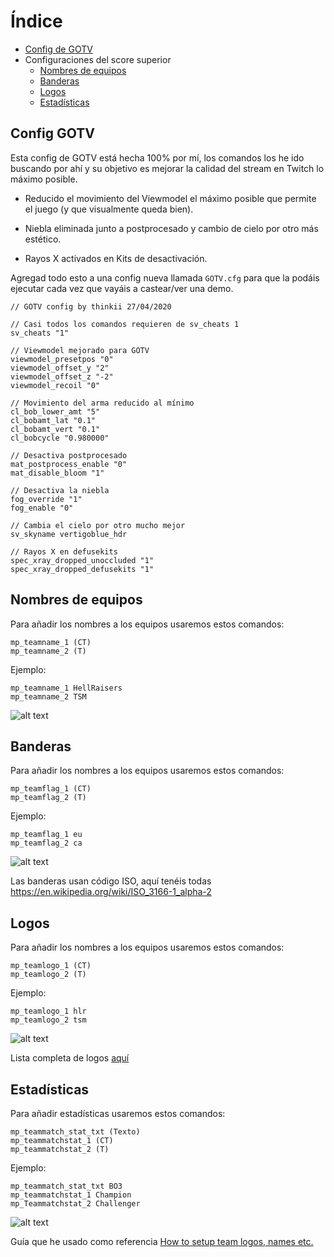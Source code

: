 # Índice

- [Config de GOTV](#Config-GOTV)
- Configuraciones del score superior
   - [Nombres de equipos](#-Nombres-de-equipos)
   - [Banderas](#Banderas)
   - [Logos](#Logos)
   - [Estadísticas](#Estadísticas)
   
## Config GOTV

Esta config de GOTV está hecha 100% por mí, los comandos los he ido buscando por ahí y su objetivo es mejorar la calidad del stream en Twitch lo máximo posible.

- Reducido el movimiento del Viewmodel el máximo posible que permite el juego (y que visualmente queda bien).

- Niebla eliminada junto a postprocesado y cambio de cielo por otro más estético.

- Rayos X activados en Kits de desactivación.

Agregad todo esto a una config nueva llamada `GOTV.cfg` para que la podáis ejecutar cada vez que vayáis a castear/ver una demo.

```
// GOTV config by thinkii 27/04/2020

// Casi todos los comandos requieren de sv_cheats 1
sv_cheats "1"

// Viewmodel mejorado para GOTV
viewmodel_presetpos "0"
viewmodel_offset_y "2"
viewmodel_offset_z "-2"
viewmodel_recoil "0"

// Movimiento del arma reducido al mínimo
cl_bob_lower_amt "5"
cl_bobamt_lat "0.1"
cl_bobamt_vert "0.1"
cl_bobcycle "0.980000"

// Desactiva postprocesado
mat_postprocess_enable "0"
mat_disable_bloom "1"

// Desactiva la niebla
fog_override "1"
fog_enable "0"

// Cambia el cielo por otro mucho mejor
sv_skyname vertigoblue_hdr

// Rayos X en defusekits
spec_xray_dropped_unoccluded "1"
spec_xray_dropped_defusekits "1"
```
   
## Nombres de equipos

Para añadir los nombres a los equipos usaremos estos comandos:

```
mp_teamname_1 (CT)
mp_teamname_2 (T)
```

Ejemplo:
```
mp_teamname_1 HellRaisers
mp_teamname_2 TSM
```

![alt text](https://steamuserimages-a.akamaihd.net/ugc/222193264455381333/3EDD3437FF3EB6346082EA02CEDB26C0257E4775/ "CS")

## Banderas

Para añadir los nombres a los equipos usaremos estos comandos:
```
mp_teamflag_1 (CT)
mp_teamflag_2 (T)
```

Ejemplo:
```
mp_teamflag_1 eu
mp_teamflag_2 ca
```

![alt text](https://steamuserimages-a.akamaihd.net/ugc/222193264455572323/7F4123F86C755C41FB9775A7F89E1F4376FF3DA6/ "CS")

Las banderas usan código ISO, aquí tenéis todas https://en.wikipedia.org/wiki/ISO_3166-1_alpha-2

## Logos

Para añadir los nombres a los equipos usaremos estos comandos:

```
mp_teamlogo_1 (CT)
mp_teamlogo_2 (T)
```

Ejemplo:

```
mp_teamlogo_1 hlr
mp_teamlogo_2 tsm
```

![alt text](https://steamuserimages-a.akamaihd.net/ugc/222193264455678340/EE31706B8162AD90553CC50E3DE93144F1CEC80C/ "CS")

Lista completa de logos [aquí](https://steamcommunity.com/sharedfiles/filedetails/?id=1109861355)

## Estadísticas

Para añadir estadísticas usaremos estos comandos:

```
mp_teammatch_stat_txt (Texto)
mp_teammatchstat_1 (CT)
mp_teammatchstat_2 (T)
```

Ejemplo:

```
mp_teammatch_stat_txt BO3
mp_teammatchstat_1 Champion
mp_Teammatchstat_2 Challenger
```

![alt text](https://steamuserimages-a.akamaihd.net/ugc/222193264457345839/105BFD1CD1C0A2806737297BA58E1F4AFB15E2A3/ "CS")

Guía que he usado como referencia [How to setup team logos, names etc.](https://steamcommunity.com/sharedfiles/filedetails/?id=788257116)
